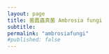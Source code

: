 ```yaml
---
layout: page
title: 菌蠹蟲真菌 Ambrosia fungi
subtitle: 
permalink: "ambrosiafungi"
#published: false
---
```

